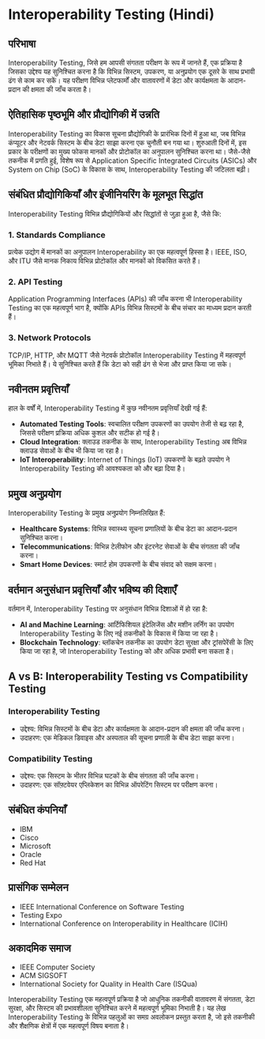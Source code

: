 # Interoperability Testing (Hindi)

## परिभाषा

Interoperability Testing, जिसे हम आपसी संगतता परीक्षण के रूप में जानते हैं, एक प्रक्रिया है जिसका उद्देश्य यह सुनिश्चित करना है कि विभिन्न सिस्टम, उपकरण, या अनुप्रयोग एक दूसरे के साथ प्रभावी ढंग से काम कर सकें। यह परीक्षण विभिन्न प्लेटफार्मों और वातावरणों में डेटा और कार्यक्षमता के आदान-प्रदान की क्षमता की जाँच करता है। 

## ऐतिहासिक पृष्ठभूमि और प्रौद्योगिकी में उन्नति

Interoperability Testing का विकास सूचना प्रौद्योगिकी के प्रारंभिक दिनों में हुआ था, जब विभिन्न कंप्यूटर और नेटवर्क सिस्टम के बीच डेटा साझा करना एक चुनौती बन गया था। शुरुआती दिनों में, इस प्रकार के परीक्षणों का मुख्य फोकस मानकों और प्रोटोकॉल का अनुपालन सुनिश्चित करना था। जैसे-जैसे तकनीक में प्रगति हुई, विशेष रूप से Application Specific Integrated Circuits (ASICs) और System on Chip (SoC) के विकास के साथ, Interoperability Testing की जटिलता बढ़ी।

## संबंधित प्रौद्योगिकियाँ और इंजीनियरिंग के मूलभूत सिद्धांत

Interoperability Testing विभिन्न प्रौद्योगिकियों और सिद्धांतों से जुड़ा हुआ है, जैसे कि:

### 1. **Standards Compliance**
प्रत्येक उद्योग में मानकों का अनुपालन Interoperability का एक महत्वपूर्ण हिस्सा है। IEEE, ISO, और ITU जैसे मानक निकाय विभिन्न प्रोटोकॉल और मानकों को विकसित करते हैं।

### 2. **API Testing**
Application Programming Interfaces (APIs) की जाँच करना भी Interoperability Testing का एक महत्वपूर्ण भाग है, क्योंकि APIs विभिन्न सिस्टमों के बीच संचार का माध्यम प्रदान करती हैं।

### 3. **Network Protocols**
TCP/IP, HTTP, और MQTT जैसे नेटवर्क प्रोटोकॉल Interoperability Testing में महत्वपूर्ण भूमिका निभाते हैं। ये सुनिश्चित करते हैं कि डेटा को सही ढंग से भेजा और प्राप्त किया जा सके।

## नवीनतम प्रवृत्तियाँ

हाल के वर्षों में, Interoperability Testing में कुछ नवीनतम प्रवृत्तियाँ देखी गई हैं:

- **Automated Testing Tools**: स्वचालित परीक्षण उपकरणों का उपयोग तेजी से बढ़ रहा है, जिससे परीक्षण प्रक्रिया अधिक कुशल और सटीक हो गई है।
- **Cloud Integration**: क्लाउड तकनीक के साथ, Interoperability Testing अब विभिन्न क्लाउड सेवाओं के बीच भी किया जा रहा है।
- **IoT Interoperability**: Internet of Things (IoT) उपकरणों के बढ़ते उपयोग ने Interoperability Testing की आवश्यकता को और बढ़ा दिया है।

## प्रमुख अनुप्रयोग

Interoperability Testing के प्रमुख अनुप्रयोग निम्नलिखित हैं:

- **Healthcare Systems**: विभिन्न स्वास्थ्य सूचना प्रणालियों के बीच डेटा का आदान-प्रदान सुनिश्चित करना।
- **Telecommunications**: विभिन्न टेलीफोन और इंटरनेट सेवाओं के बीच संगतता की जाँच करना।
- **Smart Home Devices**: स्मार्ट होम उपकरणों के बीच संवाद को सक्षम करना।

## वर्तमान अनुसंधान प्रवृत्तियाँ और भविष्य की दिशाएँ

वर्तमान में, Interoperability Testing पर अनुसंधान विभिन्न दिशाओं में हो रहा है:

- **AI and Machine Learning**: आर्टिफिशियल इंटेलिजेंस और मशीन लर्निंग का उपयोग Interoperability Testing के लिए नई तकनीकों के विकास में किया जा रहा है।
- **Blockchain Technology**: ब्लॉकचेन तकनीक का उपयोग डेटा सुरक्षा और ट्रांसपेरेंसी के लिए किया जा रहा है, जो Interoperability Testing को और अधिक प्रभावी बना सकता है।

## A vs B: Interoperability Testing vs Compatibility Testing

### Interoperability Testing
- उद्देश्य: विभिन्न सिस्टमों के बीच डेटा और कार्यक्षमता के आदान-प्रदान की क्षमता की जाँच करना।
- उदाहरण: एक मेडिकल डिवाइस और अस्पताल की सूचना प्रणाली के बीच डेटा साझा करना।

### Compatibility Testing
- उद्देश्य: एक सिस्टम के भीतर विभिन्न घटकों के बीच संगतता की जाँच करना।
- उदाहरण: एक सॉफ़्टवेयर एप्लिकेशन का विभिन्न ऑपरेटिंग सिस्टम पर परीक्षण करना।

## संबंधित कंपनियाँ

- IBM
- Cisco
- Microsoft
- Oracle
- Red Hat

## प्रासंगिक सम्मेलन

- IEEE International Conference on Software Testing
- Testing Expo
- International Conference on Interoperability in Healthcare (ICIH)

## अकादमिक समाज

- IEEE Computer Society
- ACM SIGSOFT
- International Society for Quality in Health Care (ISQua)

Interoperability Testing एक महत्वपूर्ण प्रक्रिया है जो आधुनिक तकनीकी वातावरण में संगतता, डेटा सुरक्षा, और सिस्टम की प्रभावशीलता सुनिश्चित करने में महत्वपूर्ण भूमिका निभाती है। यह लेख Interoperability Testing के विभिन्न पहलुओं का समग्र अवलोकन प्रस्तुत करता है, जो इसे तकनीकी और शैक्षणिक क्षेत्रों में एक महत्वपूर्ण विषय बनाता है।
